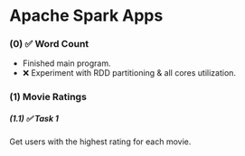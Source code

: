 # Apache Spark Apps

### (0) ✅ Word Count
- Finished main program.
- :x: Experiment with RDD partitioning & all cores utilization.

### (1) Movie Ratings
##### (1.1) ✅ Task 1
Get users with the highest rating for each movie.
